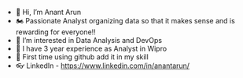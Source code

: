 - 👋 Hi, I’m Anant Arun
- 🏍 Passionate Analyst organizing data so that it makes sense and is rewarding for everyone!!
- 👀 I’m interested in Data Analysis and DevOps
- 🏥 I have 3 year experience as Analyst in Wipro
- 😬 First time using github add it in my skill
- 👓 LinkedIn - https://www.linkedin.com/in/anantarun/

<!---
RawRapter/RawRapter is a ✨ special ✨ repository because its `README.md` (this file) appears on your GitHub profile.
You can click the Preview link to take a look at your changes.
--->
